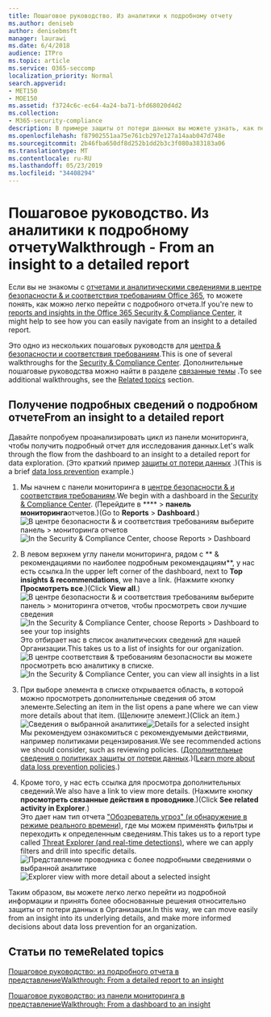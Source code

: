 ```yaml
---
title: Пошаговое руководство. Из аналитики к подробному отчету
ms.author: deniseb
author: denisebmsft
manager: laurawi
ms.date: 6/4/2018
audience: ITPro
ms.topic: article
ms.service: O365-seccomp
localization_priority: Normal
search.appverid:
- MET150
- MOE150
ms.assetid: f3724c6c-ec64-4a24-ba71-bfd68020d4d2
ms.collection:
- M365-security-compliance
description: В примере защиты от потери данных вы можете узнать, как перейти к подробному отчету в центре соответствия требованиям безопасности &amp; .
ms.openlocfilehash: f87902551aa75e761cb297e127a14aab047d748e
ms.sourcegitcommit: 2b46fba650df8d252b1dd2b3c3f080a383183a06
ms.translationtype: MT
ms.contentlocale: ru-RU
ms.lasthandoff: 05/23/2019
ms.locfileid: "34408294"
---
```

# <a name="walkthrough---from-an-insight-to-a-detailed-report"></a><span data-ttu-id="9e0d9-103">Пошаговое руководство. Из аналитики к подробному отчету</span><span class="sxs-lookup"><span data-stu-id="9e0d9-103">Walkthrough - From an insight to a detailed report</span></span>

<span data-ttu-id="9e0d9-104">Если вы не знакомы с [отчетами и аналитическими сведениями в центре безопасности &amp; и соответствия требованиям Office 365](reports-and-insights-in-security-and-compliance.md), то можете понять, как можно легко перейти с подробного отчета.</span><span class="sxs-lookup"><span data-stu-id="9e0d9-104">If you're new to [reports and insights in the Office 365 Security &amp; Compliance Center](reports-and-insights-in-security-and-compliance.md), it might help to see how you can easily navigate from an insight to a detailed report.</span></span> 
  
<span data-ttu-id="9e0d9-105">Это одно из нескольких пошаговых руководств для [центра &amp; безопасности и соответствия требованиям](https://protection.office.com).</span><span class="sxs-lookup"><span data-stu-id="9e0d9-105">This is one of several walkthroughs for the [Security &amp; Compliance Center](https://protection.office.com).</span></span> <span data-ttu-id="9e0d9-106">Дополнительные пошаговые руководства можно найти в разделе [связанные темы](#related-topics) .</span><span class="sxs-lookup"><span data-stu-id="9e0d9-106">To see additional walkthroughs, see the [Related topics](#related-topics) section.</span></span> 
  
## <a name="from-an-insight-to-a-detailed-report"></a><span data-ttu-id="9e0d9-107">Получение подробных сведений о подробном отчете</span><span class="sxs-lookup"><span data-stu-id="9e0d9-107">From an insight to a detailed report</span></span>

<span data-ttu-id="9e0d9-108">Давайте попробуем проанализировать цикл из панели мониторинга, чтобы получить подробный отчет для исследования данных.</span><span class="sxs-lookup"><span data-stu-id="9e0d9-108">Let's walk through the flow from the dashboard to an insight to a detailed report for data exploration.</span></span> <span data-ttu-id="9e0d9-109">(Это краткий пример [защиты от потери данных](data-loss-prevention-policies.md) .)</span><span class="sxs-lookup"><span data-stu-id="9e0d9-109">(This is a brief [data loss prevention](data-loss-prevention-policies.md) example.)</span></span> 
  
1. <span data-ttu-id="9e0d9-110">Мы начнем с панели мониторинга в [центре безопасности &amp; и соответствия требованиям](https://protection.office.com).</span><span class="sxs-lookup"><span data-stu-id="9e0d9-110">We begin with a dashboard in the [Security &amp; Compliance Center](https://protection.office.com).</span></span> <span data-ttu-id="9e0d9-111">(Перейдите в \*\*\*\* \> **панель мониторинга**отчетов.)</span><span class="sxs-lookup"><span data-stu-id="9e0d9-111">(Go to **Reports** \> **Dashboard**.)</span></span><br/><span data-ttu-id="9e0d9-112">![В центре безопасности &amp; и соответствия требованиям выберите панель \> мониторинга отчетов](media/2a668c3d-3fa3-4e37-8149-46989b33ae8c.png)</span><span class="sxs-lookup"><span data-stu-id="9e0d9-112">![In the Security &amp; Compliance Center, choose Reports \> Dashboard](media/2a668c3d-3fa3-4e37-8149-46989b33ae8c.png)</span></span>
  
2. <span data-ttu-id="9e0d9-113">В левом верхнем углу панели мониторинга, рядом с \*\* &amp; рекомендациями по наиболее подробным рекомендациям\*\*, у нас есть ссылка.</span><span class="sxs-lookup"><span data-stu-id="9e0d9-113">In the upper left corner of the dashboard, next to **Top insights &amp; recommendations**, we have a link.</span></span> <span data-ttu-id="9e0d9-114">(Нажмите кнопку **Просмотреть все**.)</span><span class="sxs-lookup"><span data-stu-id="9e0d9-114">(Click **View all**.)</span></span><br/><span data-ttu-id="9e0d9-115">![В центре безопасности &amp; и соответствия требованиям выберите панель \> мониторинга отчетов, чтобы просмотреть свои лучшие сведения](media/9bb64e11-494f-40a4-ab3d-8d3c7789f300.png)</span><span class="sxs-lookup"><span data-stu-id="9e0d9-115">![In the Security &amp; Compliance Center, choose Reports \> Dashboard to see your top insights](media/9bb64e11-494f-40a4-ab3d-8d3c7789f300.png)</span></span><br/><span data-ttu-id="9e0d9-116">Это отбирает нас в список аналитических сведений для нашей Организации.</span><span class="sxs-lookup"><span data-stu-id="9e0d9-116">This takes us to a list of insights for our organization.</span></span><br/><span data-ttu-id="9e0d9-117">![В центре соответствия &amp; требованиям безопасности вы можете просмотреть всю аналитику в списке.](media/1289af77-bf5a-444a-97a1-03d8a83f75a9.png)</span><span class="sxs-lookup"><span data-stu-id="9e0d9-117">![In the Security &amp; Compliance Center, you can view all insights in a list](media/1289af77-bf5a-444a-97a1-03d8a83f75a9.png)</span></span>
  
3. <span data-ttu-id="9e0d9-118">При выборе элемента в списке открывается область, в которой можно просмотреть дополнительные сведения об этом элементе.</span><span class="sxs-lookup"><span data-stu-id="9e0d9-118">Selecting an item in the list opens a pane where we can view more details about that item.</span></span> <span data-ttu-id="9e0d9-119">(Щелкните элемент.)</span><span class="sxs-lookup"><span data-stu-id="9e0d9-119">(Click an item.)</span></span><br/><span data-ttu-id="9e0d9-120">![Сведения о выбранной аналитике](media/dcbb389f-23b0-4031-b789-4a49068af85a.png)</span><span class="sxs-lookup"><span data-stu-id="9e0d9-120">![Details for a selected insight](media/dcbb389f-23b0-4031-b789-4a49068af85a.png)</span></span><br/><span data-ttu-id="9e0d9-121">Мы рекомендуем ознакомиться с рекомендуемыми действиями, например политиками рецензирования.</span><span class="sxs-lookup"><span data-stu-id="9e0d9-121">We see recommended actions we should consider, such as reviewing policies.</span></span> <span data-ttu-id="9e0d9-122">([Дополнительные сведения о политиках защиты от потери данных](data-loss-prevention-policies.md).)</span><span class="sxs-lookup"><span data-stu-id="9e0d9-122">([Learn more about data loss prevention policies](data-loss-prevention-policies.md).)</span></span>
    
4. <span data-ttu-id="9e0d9-123">Кроме того, у нас есть ссылка для просмотра дополнительных сведений.</span><span class="sxs-lookup"><span data-stu-id="9e0d9-123">We also have a link to view more details.</span></span> <span data-ttu-id="9e0d9-124">(Нажмите кнопку **просмотреть связанные действия в проводнике**.)</span><span class="sxs-lookup"><span data-stu-id="9e0d9-124">(Click **See related activity in Explorer**.)</span></span><br/><span data-ttu-id="9e0d9-125">Это дает нам тип отчета ["Обозреватель угроз" (и обнаружение в режиме реального времени)](threat-explorer.md), где мы можем применять фильтры и переходить к определенным сведениям.</span><span class="sxs-lookup"><span data-stu-id="9e0d9-125">This takes us to a report type called [Threat Explorer (and real-time detections)](threat-explorer.md), where we can apply filters and drill into specific details.</span></span><br/><span data-ttu-id="9e0d9-126">![Представление проводника с более подробными сведениями о выбранной аналитике](media/3ad15b15-7158-44b7-beda-013351bd868e.png)</span><span class="sxs-lookup"><span data-stu-id="9e0d9-126">![Explorer view with more detail about a selected insight](media/3ad15b15-7158-44b7-beda-013351bd868e.png)</span></span>
  
<span data-ttu-id="9e0d9-127">Таким образом, вы можете легко легко перейти из подробной информации и принять более обоснованные решения относительно защиты от потери данных в Организации.</span><span class="sxs-lookup"><span data-stu-id="9e0d9-127">In this way, we can move easily from an insight into its underlying details, and make more informed decisions about data loss prevention for an organization.</span></span>
  
## <a name="related-topics"></a><span data-ttu-id="9e0d9-128">Статьи по теме</span><span class="sxs-lookup"><span data-stu-id="9e0d9-128">Related topics</span></span>

[<span data-ttu-id="9e0d9-129">Пошаговое руководство: из подробного отчета в представление</span><span class="sxs-lookup"><span data-stu-id="9e0d9-129">Walkthrough: From a detailed report to an insight</span></span>](from-a-detailed-report-to-an-insight.md)
  
[<span data-ttu-id="9e0d9-130">Пошаговое руководство: из панели мониторинга в представление</span><span class="sxs-lookup"><span data-stu-id="9e0d9-130">Walkthrough: From a dashboard to an insight</span></span>](from-a-dashboard-to-an-insight.md)
  

